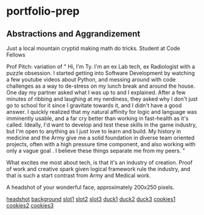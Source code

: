 # portfolio-prep

## Abstractions and Aggrandizement

Just a local mountain cryptid making math do tricks. Student at Code Fellows

Prof Pitch: 
  variation of " Hi, I'm Ty. I'm an ex Lab tech, ex Radiologist with a puzzle obsession. I started getting into Software Development by watching a few youtube videos about Python, and messing around with code challenges as a way to de-stress on my lunch break and around the house. One day my partner asked what I was up to and I explained. After a few minutes of ribbing and laughing at my nerdiness, they asked why I don't just go to school for it since I gravitate towards it, and I didn't have a good answer.
  I quickly realized that my natural affinity for logic and language was imminently usable, and a far cry better than working in fast-health as it's called. 
  Ideally, I'd want to develop and test these skills in the game industry, but I'm open to anything as I just love to learn and build.
  My history in medicine and the Army give me a solid foundation in diverse team oriented projects, often with a high pressure time component, and also  working with only a vague goal .
  I believe these things separate me from my peers. "

What excites me most about tech, is that it's an industry of creation. Proof of work and creative spark given logical framework rule the industry, and that is such a start contrast from Army and Medical work.



A headshot of your wonderful face, approximately 200x250 pixels.

[headshot](WIN_20230108_12_23_25_Pro.jpg)
[background](WIN_20230108_12_32_00_Pro.jpg)
[slot1](Screenshot(98).png)
[slot2](Screenshot(99).png)
[slot3](Screenshot(100).png)
[duck1](Screenshot(92).png)
[duck2](Screenshot(91).png)
[duck3](Screenshot(93).png)
[cookies1](Screenshot(94).png)
[cookies2](Screenshot(95).png)
[cookies3](Screenshot(97).png)

